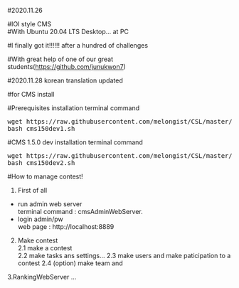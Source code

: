 #2020.11.26   

#IOI style CMS   
#With Ubuntu 20.04 LTS Desktop... at PC

#I finally got it!!!!!! after a hundred of challenges  

#With great help of one of our great students(https://github.com/junukwon7)   


#2020.11.28 korean translation updated


#for CMS install 


#Prerequisites installation terminal command  
<pre>
wget https://raw.githubusercontent.com/melongist/CSL/master/CMS/cms150dev1.sh   
bash cms150dev1.sh
</pre>

#CMS 1.5.0 dev installation terminal command  
<pre>
wget https://raw.githubusercontent.com/melongist/CSL/master/CMS/cms150dev2.sh   
bash cms150dev2.sh
</pre>


#How to manage contest!   

1. First of all   
  - run admin web server  
    terminal command : cmsAdminWebServer.  
  - login admin/pw  
    web page : http://localhost:8889   

2. Make contest      
  2.1 make a contest    
  2.2 make tasks ans settings...
  2.3 make users and make paticipation to a contest
  2.4 (option) make team and 

3.RankingWebServer
...
